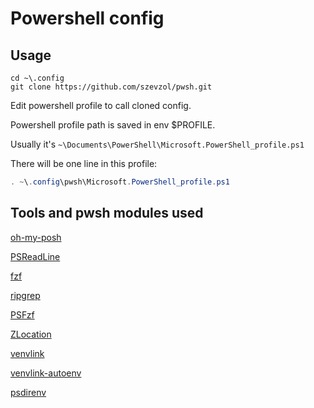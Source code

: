 # Powershell config

## Usage

```text
cd ~\.config
git clone https://github.com/szevzol/pwsh.git

```

Edit powershell profile to call cloned config.

Powershell profile path is saved in env $PROFILE.

Usually it's `~\Documents\PowerShell\Microsoft.PowerShell_profile.ps1`

There will be one line in this profile:

```powershell
. ~\.config\pwsh\Microsoft.PowerShell_profile.ps1

```

## Tools and pwsh modules used

[oh-my-posh](https://ohmyposh.dev/)

[PSReadLine](https://github.com/PowerShell/PSReadLine)

[fzf](https://github.com/junegunn/fzf)

[ripgrep](https://github.com/BurntSushi/ripgrep)

[PSFzf](https://github.com/kelleyma49/PSFzf)

[ZLocation](https://github.com/vors/ZLocation)

[venvlink](https://github.com/fohrloop/venvlink)

[venvlink-autoenv](https://github.com/fohrloop/venvlink-autoenv-powershell)

[psdirenv](https://github.com/takekazuomi/posh-direnv)
